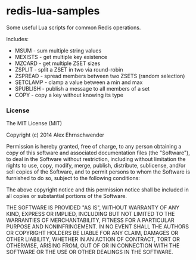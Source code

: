 # redis-lua-samples
Some useful Lua scripts for common Redis operations.

Includes:
* MSUM - sum multiple string values
* MEXISTS - get multiple key existence
* MZCARD - get multiple ZSET sizes
* ZSPLIT - split a ZSET in two via round-robin
* ZSPREAD - spread members between two ZSETS (random selection) 
* SETCLAMP - clamp a value between a min and max
* SPUBLISH - publish a message to all members of a set
* COPY - copy a key without knowing its type


### License

The MIT License (MIT)

Copyright (c) 2014 Alex Ehrnschwender

Permission is hereby granted, free of charge, to any person obtaining a copy of
this software and associated documentation files (the "Software"), to deal in
the Software without restriction, including without limitation the rights to
use, copy, modify, merge, publish, distribute, sublicense, and/or sell copies of
the Software, and to permit persons to whom the Software is furnished to do so,
subject to the following conditions:

The above copyright notice and this permission notice shall be included in all
copies or substantial portions of the Software.

THE SOFTWARE IS PROVIDED "AS IS", WITHOUT WARRANTY OF ANY KIND, EXPRESS OR
IMPLIED, INCLUDING BUT NOT LIMITED TO THE WARRANTIES OF MERCHANTABILITY, FITNESS
FOR A PARTICULAR PURPOSE AND NONINFRINGEMENT. IN NO EVENT SHALL THE AUTHORS OR
COPYRIGHT HOLDERS BE LIABLE FOR ANY CLAIM, DAMAGES OR OTHER LIABILITY, WHETHER
IN AN ACTION OF CONTRACT, TORT OR OTHERWISE, ARISING FROM, OUT OF OR IN
CONNECTION WITH THE SOFTWARE OR THE USE OR OTHER DEALINGS IN THE SOFTWARE.
